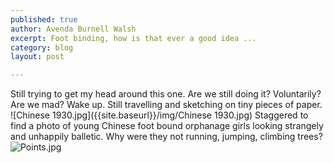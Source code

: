 ```yaml
---
published: true
author: Avenda Burnell Walsh
excerpt: Foot binding, how is that ever a good idea ...
category: blog
layout: post

---
```

Still trying to get my head around this one. Are we still doing it? Voluntarily? Are we mad? Wake up. Still travelling and sketching on tiny pieces of paper. 
![Chinese 1930.jpg]({{site.baseurl}}/img/Chinese 1930.jpg)
Staggered to find a photo of young Chinese foot bound orphanage girls looking strangely and unhappily balletic. Why were they not running, jumping, climbing trees?
![Points.jpg]({{site.baseurl}}/img/Points.jpg)
